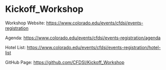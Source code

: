 # Kickoff_Workshop

Workshop Website: https://www.colorado.edu/events/cfdsi/events-registration

Agenda: https://www.colorado.edu/events/cfdsi/events-registration/agenda

Hotel List: https://www.colorado.edu/events/cfdsi/events-registration/hotel-list

GitHub Page: https://github.com/CFDSI/Kickoff_Workshop
